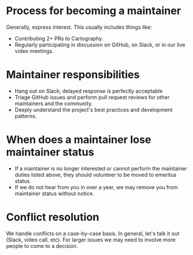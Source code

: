 # Process for becoming a maintainer
Generally, express interest. This usually includes things like:
- Contributing 2+ PRs to Cartography.
- Regularly participating in discussion on GitHub, on Slack, or in our live video meetings.

# Maintainer responsibilities
- Hang out on Slack; delayed response is perfectly acceptable
- Triage GitHub issues and perform pull request reviews for other maintainers and the community.
- Deeply understand the project's best practices and development patterns.

# When does a maintainer lose maintainer status
- If a maintainer is no longer interested or cannot perform the maintainer duties listed above, they should volunteer to be moved to emeritus status.
- If we do not hear from you in over a year, we may remove you from maintainer status without notice.

# Conflict resolution
We handle conflicts on a case-by-case basis. In general, let's talk it out (Slack, video call, etc). For larger issues we may need to involve more people to come to a decision.
